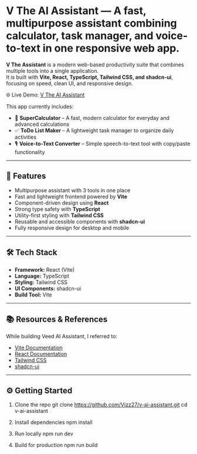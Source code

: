 # V The AI Assistant — A fast, multipurpose assistant combining calculator, task manager, and voice-to-text in one responsive web app.


**V The Assistant** is a modern web-based productivity suite that combines multiple tools into a single application.  
It is built with **Vite, React, TypeScript, Tailwind CSS, and shadcn-ui**, focusing on speed, clean UI, and responsive design.  

🌐 Live Demo: [V The AI Assistant](https://v-supercalculator.vercel.app/)  


This app currently includes:  
- 🧮 **SuperCalculator** – A fast, modern calculator for everyday and advanced calculations  
- ✅ **ToDo List Maker** – A lightweight task manager to organize daily activities  
- 🎙️ **Voice-to-Text Converter** – Simple speech-to-text tool with copy/paste functionality  

---

## 🚀 Features  
- Multipurpose assistant with 3 tools in one place  
- Fast and lightweight frontend powered by **Vite**  
- Component-driven design using **React**  
- Strong type safety with **TypeScript**  
- Utility-first styling with **Tailwind CSS**  
- Reusable and accessible components with **shadcn-ui**  
- Fully responsive design for desktop and mobile  

---

## 🛠️ Tech Stack  
- **Framework:** React (Vite)  
- **Language:** TypeScript  
- **Styling:** Tailwind CSS  
- **UI Components:** shadcn-ui  
- **Build Tool:** Vite  

---

## 📚 Resources & References  
While building Veed AI Assistant, I referred to:  
- [Vite Documentation](https://vitejs.dev/)  
- [React Documentation](https://react.dev/)  
- [Tailwind CSS](https://tailwindcss.com/)  
- [shadcn-ui](https://ui.shadcn.com/)  

---

## ⚙️ Getting Started  

 1. Clone the repo
    git clone https://github.com/Vizz27/v-ai-assistant.git
    cd v-ai-assistant

 2. Install dependencies
    npm install

 3. Run locally
    npm run dev

 4. Build for production
    npm run build

